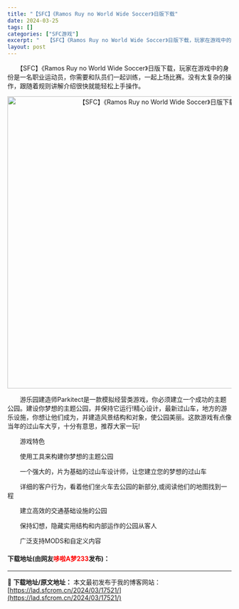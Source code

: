 ```yaml
---
title: "【SFC】《Ramos Ruy no World Wide Soccer》日版下载"
date: 2024-03-25
tags: []
categories: ["SFC游戏"]
excerpt: "　　【SFC】《Ramos Ruy no World Wide Soccer》日版下载，玩家在游戏中的身份是一名职业运动员，你需要和队员们一起训练，一起上场比赛。没有太复杂的操作，跟随着规则讲解介绍很快就能轻松上手操作。 　　游乐园建造师Parkitect是一款模拟经营类游戏，你必须建立一个成功的主&hellip;"
layout: post
---
```


 <p>　　【SFC】《Ramos Ruy no World Wide Soccer》日版下载，玩家在游戏中的身份是一名职业运动员，你需要和队员们一起训练，一起上场比赛。没有太复杂的操作，跟随着规则讲解介绍很快就能轻松上手操作。</p> <p align="center"><img align="" border="0" src="https://lad.sfcrom.cn/wp-content/uploads/2024/03/20240325_6600c8870cab8.png" width="657" alt="【SFC】《Ramos Ruy no World Wide Soccer》日版下载" /></p> <p>　　游乐园建造师Parkitect是一款模拟经营类游戏，你必须建立一个成功的主题公园。建设你梦想的主题公园，并保持它运行!精心设计，最新过山车，地方的游乐设施，你想让他们成为，并建造风景结构和对象，使公园美丽。这款游戏有点像当年的过山车大亨，十分有意思，推荐大家一玩!</p> <p>　　游戏特色</p> <p>　　使用工具来构建你梦想的主题公园</p> <p>　　一个强大的，片为基础的过山车设计师，让您建立您的梦想的过山车</p> <p>　　详细的客户行为，看着他们坐火车去公园的新部分,或阅读他们的地图找到一程</p> <p>　　建立高效的交通基础设施的公园</p> <p>　　保持幻想，隐藏实用结构和内部运作的公园从客人</p> <p>　　广泛支持MODS和自定义内容</p> <p><h4>下载地址(由网友<font color="red">哆啦A梦233</font>发布)：</h4></p> 

---
📖 **下载地址/原文地址：** 本文最初发布于我的博客网站：[https://lad.sfcrom.cn/2024/03/17521/](https://lad.sfcrom.cn/2024/03/17521/)

